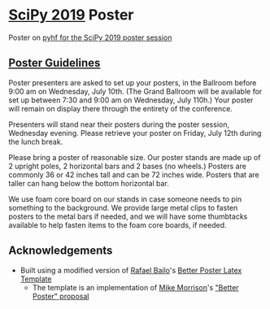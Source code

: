 # [SciPy 2019](https://www.scipy2019.scipy.org/) Poster
Poster on [pyhf for the SciPy 2019 poster session](https://github.com/matthewfeickert/SciPy2019-Proposal)

## [Poster Guidelines](https://www.scipy2019.scipy.org/info-for-presenters)

Poster presenters are asked to set up your posters, in the Ballroom before 9:00 am on Wednesday, July 10th.
(The Grand Ballroom will be available for set up between 7:30 and 9:00 am on Wednesday, July 110h.)
Your poster will remain on display there through the entirety of the conference.

Presenters will stand near their posters during the poster session, Wednesday evening.
Please retrieve your poster on Friday, July 12th during the lunch break.

Please bring a poster of reasonable size.
Our poster stands are made up of 2 upright poles, 2 horizontal bars and 2 bases (no wheels.)
Posters are commonly 36 or 42 inches tall and can be 72 inches wide.
Posters that are taller can hang below the bottom horizontal bar.

We use foam core board on our stands in case someone needs to pin something to the background.
We provide large metal clips to fasten posters to the metal bars if needed, and we will have some thumbtacks available to help fasten items to the foam core boards, if needed.

## Acknowledgements

- Built using a modified version of [Rafael Bailo](https://github.com/rafaelbailo)'s [Better Poster Latex Template](https://github.com/rafaelbailo/betterposter-latex-template)
   - The template is an implementation of [Mike Morrison](https://twitter.com/mikemorrison)'s ["Better Poster" proposal](https://youtu.be/1RwJbhkCA58)
